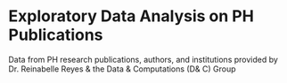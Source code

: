 # Exploratory Data Analysis on PH Publications

Data from PH research publications, authors, and institutions provided by Dr. Reinabelle Reyes \& the Data & Computations (D\& C) Group
